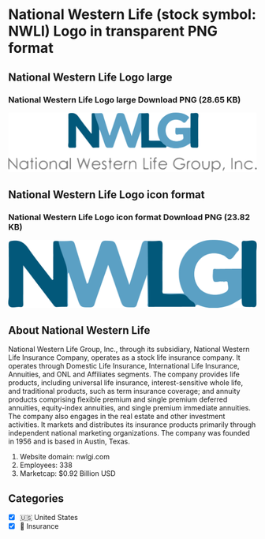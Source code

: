 # National Western Life (stock symbol: NWLI) Logo in transparent PNG format

## National Western Life Logo large

### National Western Life Logo large Download PNG (28.65 KB)

![National Western Life Logo large Download PNG (28.65 KB)](/img/orig/NWLI_BIG-93971b75.png)

## National Western Life Logo icon format

### National Western Life Logo icon format Download PNG (23.82 KB)

![National Western Life Logo icon format Download PNG (23.82 KB)](/img/orig/NWLI-7a69701a.png)

## About National Western Life

National Western Life Group, Inc., through its subsidiary, National Western Life Insurance Company, operates as a stock life insurance company. It operates through Domestic Life Insurance, International Life Insurance, Annuities, and ONL and Affiliates segments. The company provides life products, including universal life insurance, interest-sensitive whole life, and traditional products, such as term insurance coverage; and annuity products comprising flexible premium and single premium deferred annuities, equity-index annuities, and single premium immediate annuities. The company also engages in the real estate and other investment activities. It markets and distributes its insurance products primarily through independent national marketing organizations. The company was founded in 1956 and is based in Austin, Texas.

1. Website domain: nwlgi.com
2. Employees: 338
3. Marketcap: $0.92 Billion USD


## Categories
- [x] 🇺🇸 United States
- [x] 🏦 Insurance
